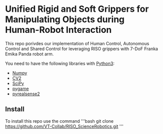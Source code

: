 # Unified Rigid and Soft Grippers for Manipulating Objects during Human-Robot Interaction

This repo porivdes our implementation of Human Control, Autonomous Control and Shared Control for leveraging RISO grippers with 7-DoF Franka Emika Panda robot arm.

You need to have the following libraries with [Python3](https://www.python.org/):

- [Numpy](https://numpy.org/)
- [CV2](https://pypi.org/project/opencv-python/)
- [SciPy](https://scipy.org/)
- [pygame](https://www.pygame.org/news)
- [pyrealsense2](https://pypi.org/project/pyrealsense2/)

## Install 
To install this repo use the command 
'''bash
git clone https://github.com/VT-Collab/RISO_ScienceRobotics.git
'''